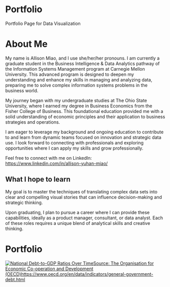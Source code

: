 # Portfolio
Portfolio Page for Data Visualization

# About Me
My name is Allison Miao, and I use she/her/her pronouns. I am currently a graduate student in the Business Intelligence & Data Analytics pathway of the Information Systems Management program at Carnegie Mellon University. This advanced program is designed to deepen my understanding and enhance my skills in managing and analyzing data, preparing me to solve complex information systems problems in the business world.

My journey began with my undergraduate studies at The Ohio State University, where I earned my degree in Business Economics from the Fisher College of Business. This foundational education provided me with a solid understanding of economic principles and their application to business strategies and operations.

I am eager to leverage my background and ongoing education to contribute to and learn from dynamic teams focused on innovation and strategic data use. I look forward to connecting with professionals and exploring opportunities where I can apply my skills and grow professionally.

Feel free to connect with me on LinkedIn: https://www.linkedin.com/in/allison-yuhan-miao/

## What I hope to learn
My goal is to master the techniques of translating complex data sets into clear and compelling visual stories that can influence decision-making and strategic thinking. 

Upon graduating, I plan to pursue a career where I can provide these capabilities, ideally as a product manager, consultant, or data analyst. Each of these roles requires a unique blend of analytical skills and creative thinking.

# Portfolio
<div class='tableauPlaceholder' id='viz1725999864635' style='position: relative'><noscript><a href='#'><img alt='National Debt-to-GDP Ratios Over TimeSource: The Organisation for Economic Co-operation and Development (OECD)https:&#47;&#47;www.oecd.org&#47;en&#47;data&#47;indicators&#47;general-government-debt.html ' src='https:&#47;&#47;public.tableau.com&#47;static&#47;images&#47;Go&#47;GovernmentDebtVisualization&#47;NationalDebt-to-GDPRatiosOverTime&#47;1_rss.png' style='border: none' /></a></noscript><object class='tableauViz'  style='display:none;'><param name='host_url' value='https%3A%2F%2Fpublic.tableau.com%2F' /> <param name='embed_code_version' value='3' /> <param name='site_root' value='' /><param name='name' value='GovernmentDebtVisualization&#47;NationalDebt-to-GDPRatiosOverTime' /><param name='tabs' value='no' /><param name='toolbar' value='yes' /><param name='static_image' value='https:&#47;&#47;public.tableau.com&#47;static&#47;images&#47;Go&#47;GovernmentDebtVisualization&#47;NationalDebt-to-GDPRatiosOverTime&#47;1.png' /> <param name='animate_transition' value='yes' /><param name='display_static_image' value='yes' /><param name='display_spinner' value='yes' /><param name='display_overlay' value='yes' /><param name='display_count' value='yes' /><param name='language' value='en-US' /><param name='filter' value='publish=yes' /></object></div>                
<script type='text/javascript'>                    
  var divElement = document.getElementById('viz1725999864635');                    
  var vizElement = divElement.getElementsByTagName('object')[0];                    
  vizElement.style.width='100%';vizElement.style.height=(divElement.offsetWidth*0.75)+'px';                    
  var scriptElement = document.createElement('script');                    
  scriptElement.src = 'https://public.tableau.com/javascripts/api/viz_v1.js';                    
  vizElement.parentNode.insertBefore(scriptElement, vizElement);                
</script>
